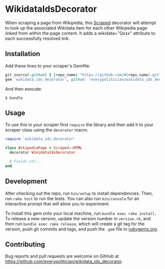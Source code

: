 # WikidataIdsDecorator

When scraping a page from Wikipedia, this [Scraped](https://github.com/everypolitician/scraped) decorator will attempt to look up the associated Wikidata item for each other Wikipedia page linked from within the page content. It adds a wikidata="Qxxx" attribute to each successfully resolved link.

## Installation

Add these lines to your scraper's Gemfile:

```ruby
git_source(:github) { |repo_name| "https://github.com/#{repo_name}.git" }
gem 'wikidata_ids_decorator', github: 'everypolitician/wikidata_ids_decorator'
```

And then execute:

    $ bundle

## Usage

To use this in your scraper first `require` the library and then add it to your scraper class using the `decorator` macro.

``` ruby
require 'wikidata_ids_decorator'

class WikipediaPage < Scraped::HTML
  decorator WikidataIdsDecorator

  # Fields etc...
end
```

## Development

After checking out the repo, run `bin/setup` to install dependencies. Then, run `rake test` to run the tests. You can also run `bin/console` for an interactive prompt that will allow you to experiment.

To install this gem onto your local machine, run `bundle exec rake install`. To release a new version, update the version number in `version.rb`, and then run `bundle exec rake release`, which will create a git tag for the version, push git commits and tags, and push the `.gem` file to [rubygems.org](https://rubygems.org).

## Contributing

Bug reports and pull requests are welcome on GitHub at https://github.com/everypolitician/wikidata_ids_decorator.
